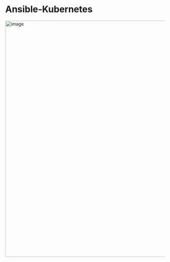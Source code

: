 # Ansible-Kubernetes

<img width="747" alt="image" src="https://user-images.githubusercontent.com/58693641/189537180-7189401c-d32e-4a5d-8f60-1e6cebfc2f61.png">
